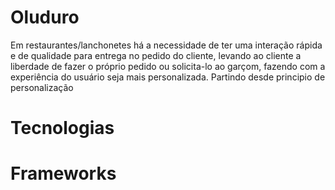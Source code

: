 # Oluduro
Em restaurantes/lanchonetes há a necessidade de ter uma interação rápida e de qualidade para entrega no pedido do cliente, levando ao cliente a liberdade de fazer o próprio pedido ou solicita-lo ao garçom, fazendo com a experiência do usuário seja mais personalizada.
Partindo desde principio de personalização

# Tecnologias

# Frameworks
